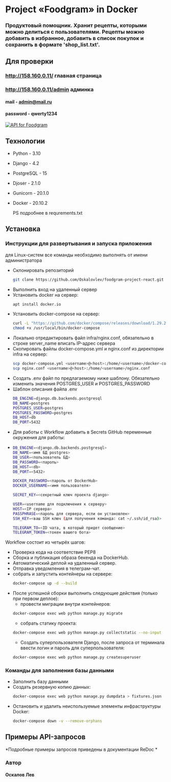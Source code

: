 # Project «Foodgram» in Docker

### Продуктовый помощник. Хранит рецепты, которыми можно делиться с пользователями. Рецепты можно добавить в избранное, добавить в список покупок и сохранить в формате 'shop_list.txt'.

## Для проверки
### http://158.160.0.11/ главная страница
### http://158.160.0.11/admin админка
####   mail   - admin@mail.ru
#### password - qwerty1234


[![API for Foodgram](https://github.com/Oskalovlev/foodgram-project-react/actions/workflows/foodgram_workflow.yml/badge.svg?branch=master)](https://github.com/Oskalovlev/foodgram-project-react/actions/workflows/foodgram_workflow.yml)

## Технологии
* Python - 3.10
* Django - 4.2
* PostgreSQL - 15
* Djoser - 2.1.0
* Gunicorn - 20.1.0
* Docker - 20.10.2

  PS подробнее в requrements.txt

## Установка

### Инструкции для развертывания и запуска приложения
для Linux-систем все команды необходимо выполнять от имени администратора
  - Склонировать репозиторий
    ```sh
    git clone https://github.com/Oskalovlev/foodgram-project-react.git
    ```
  - Выполнить вход на удаленный сервер
  - Установить docker на сервер:
    ```sh
    apt install docker.io 
    ```
  - Установить docker-compose на сервер:
    ```sh
    curl -L "https://github.com/docker/compose/releases/download/1.29.2/docker-compose-$(uname -s)-$(uname -m)" -o /usr/local/bin/docker-compose
    chmod +x /usr/local/bin/docker-compose
    ```
  - Локально отредактировать файл infra/nginx.conf, обязательно в строке server_name вписать IP-адрес сервера
  - Скопировать файлы docker-compose.yml и nginx.conf из директории infra на сервер:
    ```sh
    scp docker-compose.yml <username>@<host>:/home/<username>/docker-compose.yml
    scp nginx.conf <username>@<host>:/home/<username>/nginx.conf
    ```
  - Создать .env файл по предлагаемому ниже шаблону. Обязательно изменить значения POSTGRES_USER и POSTGRES_PASSWORD
  - Шаблон описания файла .env
    ```sh
    DB_ENGINE=django.db.backends.postgresql
    DB_NAME=postgres
    POSTGRES_USER=postgres
    POSTGRES_PASSWORD=postgres
    DB_HOST=db
    DB_PORT=5432
    ```
  - Для работы с Workflow добавить в Secrets GitHub переменные окружения для работы:
  - ```sh
    DB_ENGINE=<django.db.backends.postgresql>
    DB_NAME=<имя БД postgres>
    DB_USER=<пользователь БД>
    DB_PASSWORD=<пароль>
    DB_HOST=<db>
    DB_PORT=<5432>
    
    DOCKER_PASSWORD=<пароль от DockerHub>
    DOCKER_USERNAME=<имя пользователя>
    
    SECRET_KEY=<секретный ключ проекта django>

    USER=<username для подключения к серверу>
    HOST=<IP сервера>
    PASSPHRASE=<пароль для сервера, если он установлен>
    SSH_KEY=<ваш SSH ключ (для получения команда: cat ~/.ssh/id_rsa)>

    TELEGRAM_TO=<ID чата, в который придет сообщение>
    TELEGRAM_TOKEN=<токен вашего бота>
    ```
Workflow состоит из четырёх шагов:
  - Проверка кода на соответствие PEP8
  - Сборка и публикация образа бекенда на DockerHub.
  - Автоматический деплой на удаленный сервер.
  - Отправка уведомления в телеграм-чат.
  - собрать и запустить контейнеры на сервере:
    ```bash
    docker-compose up -d --build
    ```
  - После успешной сборки выполнить следующие действия (только при первом деплое):
    * провести миграции внутри контейнеров:
    ```bash
    docker-compose exec web python manage.py migrate
    ```
    * собрать статику проекта:
    ```bash
    docker-compose exec web python manage.py collectstatic --no-input
    ```  
    * Создать суперпользователя Django, после запроса от терминала ввести логин и пароль для суперпользователя:
    ```bash
    docker-compose exec web python manage.py createsuperuser
    ```

### Команды для заполнения базы данными
  - Заполнить базу данными
  - Создать резервную копию данных:
    ```bash
    docker-compose exec web python manage.py dumpdata > fixtures.json
    ```
  - Остановить и удалить неиспользуемые элементы инфраструктуры Docker:
    ```bash
    docker-compose down -v --remove-orphans
    ```
## Примеры API-запросов
  *Подробные примеры запросов приведены в документации ReDoc *

### Автор 
#### Оскалов Лев

